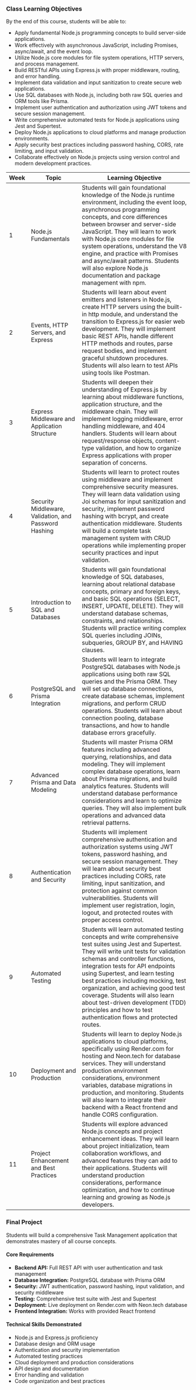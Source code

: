 ### Class Learning Objectives

By the end of this course, students will be able to:
 - Apply fundamental Node.js programming concepts to build server-side applications.
 - Work effectively with asynchronous JavaScript, including Promises, async/await, and the event loop.
 - Utilize Node.js core modules for file system operations, HTTP servers, and process management.
 - Build RESTful APIs using Express.js with proper middleware, routing, and error handling.
 - Implement data validation and input sanitization to create secure web applications.
 - Use SQL databases with Node.js, including both raw SQL queries and ORM tools like Prisma.
 - Implement user authentication and authorization using JWT tokens and secure session management.
 - Write comprehensive automated tests for Node.js applications using Jest and Supertest.
 - Deploy Node.js applications to cloud platforms and manage production environments.
 - Apply security best practices including password hashing, CORS, rate limiting, and input validation.
 - Collaborate effectively on Node.js projects using version control and modern development practices.

| Week | Topic | Learning Objective |
|------|-------|--------------------|
| 1 | Node.js Fundamentals | Students will gain foundational knowledge of the Node.js runtime environment, including the event loop, asynchronous programming concepts, and core differences between browser and server-side JavaScript. They will learn to work with Node.js core modules for file system operations, understand the V8 engine, and practice with Promises and async/await patterns. Students will also explore Node.js documentation and package management with npm. |
| 2 | Events, HTTP Servers, and Express | Students will learn about event emitters and listeners in Node.js, create HTTP servers using the built-in http module, and understand the transition to Express.js for easier web development. They will implement basic REST APIs, handle different HTTP methods and routes, parse request bodies, and implement graceful shutdown procedures. Students will also learn to test APIs using tools like Postman. |
| 3 | Express Middleware and Application Structure | Students will deepen their understanding of Express.js by learning about middleware functions, application structure, and the middleware chain. They will implement logging middleware, error handling middleware, and 404 handlers. Students will learn about request/response objects, content-type validation, and how to organize Express applications with proper separation of concerns. |
| 4 | Security Middleware, Validation, and Password Hashing | Students will learn to protect routes using middleware and implement comprehensive security measures. They will learn data validation using Joi schemas for input sanitization and security, implement password hashing with bcrypt, and create authentication middleware. Students will build a complete task management system with CRUD operations while implementing proper security practices and input validation. |
| 5 | Introduction to SQL and Databases | Students will gain foundational knowledge of SQL databases, learning about relational database concepts, primary and foreign keys, and basic SQL operations (SELECT, INSERT, UPDATE, DELETE). They will understand database schemas, constraints, and relationships. Students will practice writing complex SQL queries including JOINs, subqueries, GROUP BY, and HAVING clauses. |
| 6 | PostgreSQL and Prisma Integration | Students will learn to integrate PostgreSQL databases with Node.js applications using both raw SQL queries and the Prisma ORM. They will set up database connections, create database schemas, implement migrations, and perform CRUD operations. Students will learn about connection pooling, database transactions, and how to handle database errors gracefully. |
| 7 | Advanced Prisma and Data Modeling | Students will master Prisma ORM features including advanced querying, relationships, and data modeling. They will implement complex database operations, learn about Prisma migrations, and build analytics features. Students will understand database performance considerations and learn to optimize queries. They will also implement bulk operations and advanced data retrieval patterns. |
| 8 | Authentication and Security | Students will implement comprehensive authentication and authorization systems using JWT tokens, password hashing, and secure session management. They will learn about security best practices including CORS, rate limiting, input sanitization, and protection against common vulnerabilities. Students will implement user registration, login, logout, and protected routes with proper access control. |
| 9 | Automated Testing | Students will learn automated testing concepts and write comprehensive test suites using Jest and Supertest. They will write unit tests for validation schemas and controller functions, integration tests for API endpoints using Supertest, and learn testing best practices including mocking, test organization, and achieving good test coverage. Students will also learn about test-driven development (TDD) principles and how to test authentication flows and protected routes. |
| 10 | Deployment and Production | Students will learn to deploy Node.js applications to cloud platforms, specifically using Render.com for hosting and Neon.tech for database services. They will understand production environment considerations, environment variables, database migrations in production, and monitoring. Students will also learn to integrate their backend with a React frontend and handle CORS configuration. |
| 11 | Project Enhancement and Best Practices | Students will explore advanced Node.js concepts and project enhancement ideas. They will learn about project initialization, team collaboration workflows, and advanced features they can add to their applications. Students will understand production considerations, performance optimization, and how to continue learning and growing as Node.js developers. |

### Final Project

Students will build a comprehensive Task Management application that demonstrates mastery of all course concepts.

#### Core Requirements
 - **Backend API:** Full REST API with user authentication and task management
 - **Database Integration:** PostgreSQL database with Prisma ORM
 - **Security:** JWT authentication, password hashing, input validation, and security middleware
 - **Testing:** Comprehensive test suite with Jest and Supertest
 - **Deployment:** Live deployment on Render.com with Neon.tech database
 - **Frontend Integration:** Works with provided React frontend

#### Technical Skills Demonstrated
 - Node.js and Express.js proficiency
 - Database design and ORM usage
 - Authentication and security implementation
 - Automated testing practices
 - Cloud deployment and production considerations
 - API design and documentation
 - Error handling and validation
 - Code organization and best practices
